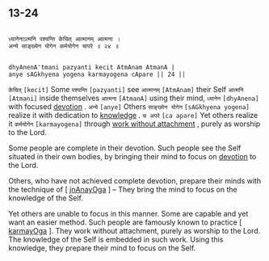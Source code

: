 ## 13-24


```shloka-sa

ध्यानेनाऽत्मनि पश्यन्ति केचित् आत्मानम् आत्मना ।
अन्ये साङ्ख्येन योगेन कर्मयोगेन चापरे ॥ २४ ॥

```
```shloka-sa-hk

dhyAnenA'tmani pazyanti kecit AtmAnam AtmanA |
anye sAGkhyena yogena karmayogena cApare || 24 ||

```
`केचित्` `[kecit]` Some `पश्यन्ति` `[pazyanti]` see `आत्मानम्` `[AtmAnam]` their Self `आत्मनि` `[Atmani]` inside themselves `आत्मना` `[AtmanA]` using their mind, `ध्यानेन` `[dhyAnena]` with focused 
[devotion](Chapter_7.md#bhakti_a_defn)
. `अन्ये` `[anye]` Others `साङ्ख्येन योगेन` `[sAGkhyena yogena]` realize it with dedication to 
[knowledge](3-3.md#jnAnayOga_a_defn)
. `च अपरे` `[ca apare]` Yet others realize it `कर्मयोगेन` `[karmayogena]` through 
[work without attachment](2-40.md#karmayoga)
, purely as worship to the Lord.

Some people are complete in their devotion. Such people see the Self situated in their own bodies, by bringing their mind to focus on 
[devotion](Chapter_7.md#bhakti_a_defn)
 to the Lord. 

Others, who have not achieved complete devotion, prepare their minds with the technique of [
[jnAnayOga](3-3.md#jnAnayOga_a_defn)
] – They bring the mind to focus on the knowledge of the Self.

Yet others are unable to focus in this manner. Some are capable and yet want an easier method. Such people are famously known to practice [
[karmayOga](Back-to-Basics.md#karmayOga_a_defn)
]. They work without attachment, purely as worship to the Lord. The knowledge of the Self is embedded in such work. Using this knowledge, they prepare their mind to focus on the Self.


